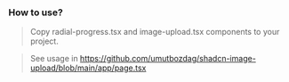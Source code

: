 ### How to use?
> Copy radial-progress.tsx and image-upload.tsx components to your project.

> See usage in https://github.com/umutbozdag/shadcn-image-upload/blob/main/app/page.tsx
